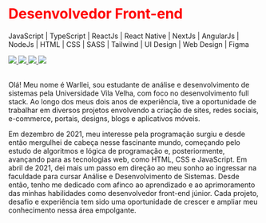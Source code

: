 <h1 style="color: red">Desenvolvedor Front-end</h1>

JavaScript | TypeScript | ReactJs | React Native | NextJs | AngularJs | NodeJs | HTML | CSS | SASS | Tailwind | UI Design | Web Design | Figma

<div>
  <a href="https://api.whatsapp.com/send?phone=5527995804151&text=Meu%20Whatsapp" target="_black">
    <img src="https://img.shields.io/badge/-whatsapp-%0FAC0C?style=for-the-badge&logo=whatsapp&logoColor=black" target="_blank">
  </a>
  <a href="https://www.instagram.com/warlleimartinsdev/">
    <img src="https://img.shields.io/badge/-Instagram-%0FAC0C?style=for-the-badge&logo=instagram&logoColor=black" >
  </a>
  <a href="mailto:warlleimartinsdev@outlook" target="_blank>
    <img src="https://img.shields.io/badge/-Gmail-%0FAC0C?style=for-the-badge&logo=gmail&logoColor=black" ">
  </a>
  <a href="https://www.behance.net/warlleimartins">
    <img src="https://img.shields.io/badge/-Behance-%0FAC0C?style=for-the-badge&logo=behance&logoColor=black" target="_blank">
  </a>
  <a href="https://www.linkedin.com/in/warllei-martins-%F0%9F%8F%B3%EF%B8%8F%E2%80%8D%F0%9F%8C%88-823510153/" target="_blank">
    <img src="https://img.shields.io/badge/-Linkedin-%0FAC0C?style=for-the-badge&logo=linkedin&logoColor=black" target="_blank">
  </a>
</div>

<br/>
  
Olá! Meu nome é Warllei, sou estudante de análise e desenvolvimento de sistemas pela Universidade Vila Velha, com foco no desenvolvimento full stack. Ao longo dos meus dois anos de experiência, tive a oportunidade de trabalhar em diversos projetos envolvendo a criação de sites, redes sociais, e-commerce, portais, designs, blogs e aplicativos móveis.
<div/>
  
Em dezembro de 2021, meu interesse pela programação surgiu e desde então mergulhei de cabeça nesse fascinante mundo, começando pelo estudo de algoritmos e lógica de programação e, posteriormente, avançando para as tecnologias web, como HTML, CSS e JavaScript. Em abril de 2021, dei mais um passo em direção ao meu sonho ao ingressar na faculdade para cursar Análise e Desenvolvimento de Sistemas. Desde então, tenho me dedicado com afinco ao aprendizado e ao aprimoramento das minhas habilidades como desenvolvedor front-end júnior. Cada projeto, desafio e experiência tem sido uma oportunidade de crescer e ampliar meu conhecimento nessa área empolgante.
<div/>



  
